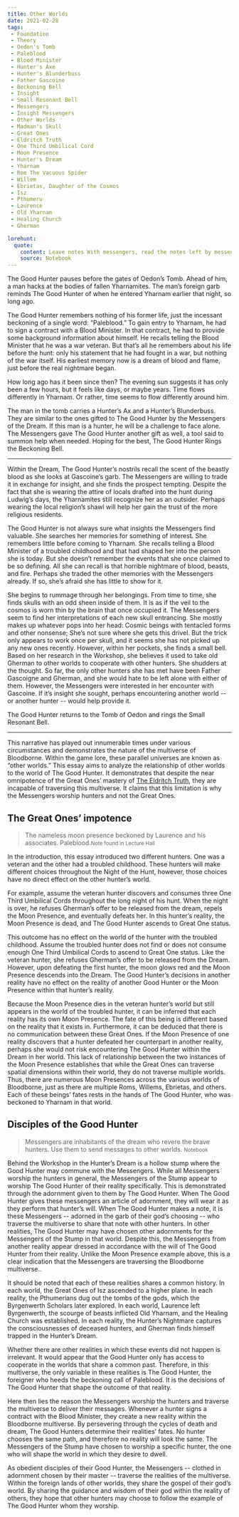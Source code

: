 ```yaml
---
title: Other Worlds
date: 2021-02-28
tags:
 - Foundation
 - Theory
 - Oedon's Tomb
 - Paleblood
 - Blood Minister
 - Hunter's Axe
 - Hunter's Blunderbuss
 - Father Gascoine
 - Beckoning Bell
 - Insight
 - Small Resonant Bell
 - Messengers
 - Insight Messengers
 - Other Worlds
 - Madman's Skull
 - Great Ones
 - Eldritch Truth
 - One Third Umbilical Cord
 - Moon Presence
 - Hunter's Dream
 - Yharnam
 - Rom The Vacuous Spider
 - Willem
 - Ebrietas, Daughter of the Cosmos
 - Isz
 - Pthumeru
 - Laurence
 - Old Yharnam
 - Healing Church
 - Gherman

lorehunt:
  quote:
    content: Leave notes With messengers, read the notes left by messengers in other worlds, and rate notes to participate in the formation of a shared inter-plane intelligence.
    source: Notebook
---
```


The Good Hunter pauses before the gates of Oedon’s Tomb. Ahead of him, a man hacks at the bodies of fallen Yharnamites. The man’s foreign garb reminds The Good Hunter of when he entered Yharnam earlier that night, so long ago.

The Good Hunter remembers nothing of his former life, just the incessant beckoning of a single word: “Paleblood.” To gain entry to Yharnam, he had to sign a contract with a Blood Minister. In that contract, he had to provide some background information about himself. He recalls telling the Blood Minister that he was a war veteran. But that’s all he remembers about his life before the hunt: only his statement that he had fought in a war, but nothing of the war itself. His earliest memory now is a dream of blood and flame, just before the real nightmare began.

How long ago has it been since then? The evening sun suggests it has only been a few hours, but it feels like days, or maybe years. Time flows differently in Yharnam. Or rather, time seems to flow differently around him. 

The man in the tomb carries a Hunter’s Ax and a Hunter’s Blunderbuss. They are similar to the ones gifted to The Good Hunter by the Messengers of the Dream. If this man is a hunter, he will be a challenge to face alone. The Messengers gave The Good Hunter another gift as well, a tool said to summon help when needed. Hoping for the best, The Good Hunter Rings the Beckoning Bell.

***

Within the Dream, The Good Hunter’s nostrils recall the scent of the beastly blood as she looks at Gascoine’s garb. The Messengers are willing to trade it in exchange for insight, and she finds the prospect tempting. Despite the fact that she is wearing the attire of locals drafted into the hunt during Ludwig’s days, the Yharnamites still recognize her as an outsider. Perhaps wearing the local religion’s shawl will help her gain the trust of the more religious residents.

The Good Hunter is not always sure what insights the Messengers find valuable. She searches her memories for something of interest. She remembers little before coming to Yharnam. She recalls telling a Blood Minister of a troubled childhood and that had shaped her into the person she is today. But she doesn’t remember the events that she once claimed to be so defining. All she can recall is that horrible nightmare of blood, beasts, and fire. Perhaps she traded the other memories with the Messengers already. If so, she’s afraid she has little to show for it.

She begins to rummage through her belongings. From time to time, she finds skulls with an odd sheen inside of them. It is as if the veil to the cosmos is worn thin by the brain that once occupied it. The Messengers seem to find her interpretations of each new skull entrancing. She mostly makes up whatever pops into her head: Cosmic beings with tentacled forms and other nonsense; She’s not sure where she gets this drivel. But the trick only appears to work once per skull, and it seems she has not picked up any new ones recently. However, within her pockets, she finds a small bell. Based on her research in the Workshop, she believes it used to take old Gherman to other worlds to cooperate with other hunters. She shudders at the thought. So far, the only other hunters she has met have been Father Gascoigne and Gherman, and she would hate to be left alone with either of them. However, the Messengers were interested in her encounter with Gascoine. If it’s insight she sought, perhaps encountering another world -- or another hunter -- would help provide it.

The Good Hunter returns to the Tomb of Oedon and rings the Small Resonant Bell.

***

This narrative has played out innumerable times under various circumstances and demonstrates the nature of the multiverse of Bloodborne. Within the game lore, these parallel universes are known as “other worlds.” This essay aims to analyze the relationship of other worlds to the world of The Good Hunter. It demonstrates that despite the near omnipotence of the Great Ones’ mastery of [The Eldritch Truth](/topic-001.md), they are incapable of traversing this multiverse. It claims that this limitation is why the Messengers worship hunters and not the Great Ones.

## The Great Ones’ impotence
> The nameless moon presence beckoned by Laurence and his associates. Paleblood.<small>Note found in Lecture Hall</small>

In the introduction, this essay introduced two different hunters. One was a veteran and the other had a troubled childhood. These hunters will make different choices throughout the Night of the Hunt, however, those choices have no direct effect on the other hunter’s world. 

For example, assume the veteran hunter discovers and consumes three One Third Umbilical Cords throughout the long night of his hunt. When the night is over, he refuses Gherman’s offer to be released from the dream, repels the Moon Presence, and eventually defeats her. In this hunter’s reality, the Moon Presence is dead, and The Good Hunter ascends to Great One status.

This outcome has no effect on the world of the hunter with the troubled childhood. Assume the troubled hunter does not find or does not consume enough One Third Umbilical Cords to ascend to Great One status. Like the veteran hunter, she refuses Gherman’s offer to be released from the Dream. However, upon defeating the first hunter, the moon glows red and the Moon Presence descends into the Dream. The Good Hunter’s decisions in another reality have no effect on the reality of another Good Hunter or the Moon Presence within that hunter’s reality.

Because the Moon Presence dies in the veteran hunter’s world but still appears in the world of the troubled hunter, it can be inferred that each reality has its own Moon Presence. The fate of this being is different based on the reality that it exists in. Furthermore, it can be deduced that there is no communication between these Great Ones. If the Moon Presence of one reality discovers that a hunter defeated her counterpart in another reality, perhaps she would not risk encountering The Good Hunter within the Dream in her world. This lack of relationship between the two instances of the Moon Presence establishes that while the Great Ones can traverse spatial dimensions within their world, they do not traverse multiple worlds. Thus, there are numerous Moon Presences across the various worlds of Bloodborne, just as there are multiple Roms, Willems, Ebrietas, and others. Each of these beings’ fates rests in the hands of The Good Hunter, who was beckoned to Yharnam in that world.

## Disciples of the Good Hunter

> Messengers are inhabitants of the dream who revere the brave hunters. Use them to send messages to other worlds. <small>Notebook</small>

Behind the Workshop in the Hunter’s Dream is a hollow stump where the Good Hunter may commune with the Messengers. While all Messengers worship the hunters in general, the Messengers of the Stump appear to worship The Good Hunter of their reality specifically. This is demonstrated through the adornment given to them by The Good Hunter. When The Good Hunter gives these messengers an article of adornment, they will wear it as they perform that hunter’s will. When The Good Hunter makes a note, it is these Messengers -- adorned in the garb of their god’s choosing -- who traverse the multiverse to share that note with other hunters. In other realities, The Good Hunter may have chosen other adornments for the Messengers of the Stump in that world. Despite this, the Messengers from another reality appear dressed in accordance with the will of The Good Hunter from their reality. Unlike the Moon Presence example above, this is a clear indication that the Messengers are traversing the Bloodborne multiverse..

It should be noted that each of these realities shares a common history. In each world, the Great Ones of Isz ascended to a higher plane. In each reality, the Pthumerians dug out the tombs of the gods, which the Byrgenwerth Scholars later explored. In each world, Laurence left Byrgenwerth, the scourge of beasts inflicted Old Yharnam, and the Healing Church was established. In each reality, the Hunter’s Nightmare captures the consciousnesses of deceased hunters, and Gherman finds himself trapped in the Hunter’s Dream.

Whether there are other realities in which these events did not happen is irrelevant. It would appear that the Good Hunter only has access to cooperate in the worlds that share a common past. Therefore, in this multiverse, the only variable in these realities is The Good Hunter, the foreigner who heeds the beckoning call of Paleblood. It is the decisions of The Good Hunter that shape the outcome of that reality.

Here then lies the reason the Messengers worship the hunters and traverse the multiverse to deliver their messages. Whenever a hunter signs a contract with the Blood Minister, they create a new reality within the Bloodborne multiverse. By persevering through the cycles of death and dream, The Good Hunters determine their realities’ fates. No hunter chooses the same path, and therefore no reality will look the same. The Messengers of the Stump have chosen to worship a specific hunter, the one who will shape the world in which they desire to dwell. 

As obedient disciples of their Good Hunter, the Messengers -- clothed in adornment chosen by their master -- traverse the realities of the multiverse. Within the foreign lands of other worlds, they share the gospel of their god’s world. By sharing the guidance and wisdom of their god within the reality of others, they hope that other hunters may choose to follow the example of The Good Hunter whom they worship.
